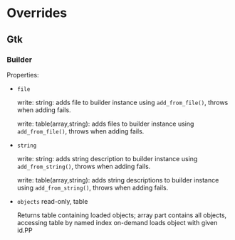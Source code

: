 # Overrides

## Gtk

### Builder

Properties:

- `file`

     write: string: adds file to builder instance using
     `add_from_file()`, throws when adding fails.

     write: table(array,string):  adds files to builder instance using
     `add_from_file()`, throws when adding fails.

- `string`

     write: string: adds string description to builder instance using
     `add_from_string()`, throws when adding fails.

     write: table(array,string): adds string descriptions to builder
     instance using `add_from_string()`, throws when adding fails.

- `objects` read-only, table

    Returns table containing loaded objects; array part contains all
    objects, accessing table by named index on-demand loads object
    with given id.PP
